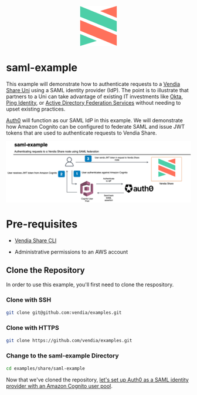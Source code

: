 <p align="center">
  <a href="https://vendia.net/">
    <img src="https://raw.githubusercontent.com/vendia/examples/main/vendia-logo.png" alt="vendia logo" width="100px">
  </a>
</p>

# saml-example

This example will demonstrate how to authenticate requests to a [Vendia Share Uni](https://vendia.net/docs/share/dev-and-use-unis) using a SAML identity provider (IdP). The point is to illustrate that partners to a Uni can take advantage of existing IT investments like [Okta](https://www.okta.com/), [Ping Identity](https://www.pingidentity.com/), or [Active Directory Federation Services](https://docs.microsoft.com/en-us/windows-server/identity/active-directory-federation-services) without needing to upset existing practices.

[Auth0](https://www.auth0.com) will function as our SAML IdP in this example. We will demonstrate how Amazon Cognito can be configured to federate SAML and issue JWT tokens that are used to authenticate requests to Vendia Share.

![saml-example Architecture](img/saml-example.png)

# Pre-requisites

* [Vendia Share CLI](https://vendia.net/docs/share/cli)

* Administrative permissions to an AWS account

## Clone the Repository

In order to use this example, you'll first need to clone the respository.

### Clone with SSH

```bash
git clone git@github.com:vendia/examples.git
```

### Clone with HTTPS

```bash
git clone https://github.com/vendia/examples.git
```

### Change to the saml-example Directory

```bash
cd examples/share/saml-example
```

Now that we've cloned the repository, [let's set up Auth0 as a SAML identity provider with an Amazon Cognito user pool](./auth0-saml-provider-amazon-cup.md).

